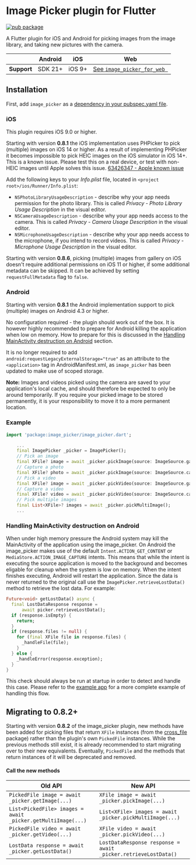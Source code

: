 # Image Picker plugin for Flutter

[![pub package](https://img.shields.io/pub/v/image_picker.svg)](https://pub.dev/packages/image_picker)

A Flutter plugin for iOS and Android for picking images from the image library,
and taking new pictures with the camera.

|             | Android | iOS    | Web                              |
|-------------|---------|--------|----------------------------------|
| **Support** | SDK 21+ | iOS 9+ | [See `image_picker_for_web `][1] |

## Installation

First, add `image_picker` as a [dependency in your pubspec.yaml file](https://flutter.dev/docs/development/platform-integration/platform-channels).

### iOS

This plugin requires iOS 9.0 or higher.

Starting with version **0.8.1** the iOS implementation uses PHPicker to pick (multiple) images on iOS 14 or higher.
As a result of implementing PHPicker it becomes impossible to pick HEIC images on the iOS simulator in iOS 14+. This is a known issue. Please test this on a real device, or test with non-HEIC images until Apple solves this issue. [63426347 - Apple known issue](https://www.google.com/search?q=63426347+apple&sxsrf=ALeKk01YnTMid5S0PYvhL8GbgXJ40ZS[…]t=gws-wiz&ved=0ahUKEwjKh8XH_5HwAhWL_rsIHUmHDN8Q4dUDCA8&uact=5)

Add the following keys to your _Info.plist_ file, located in `<project root>/ios/Runner/Info.plist`:

* `NSPhotoLibraryUsageDescription` - describe why your app needs permission for the photo library. This is called _Privacy - Photo Library Usage Description_ in the visual editor.
* `NSCameraUsageDescription` - describe why your app needs access to the camera. This is called _Privacy - Camera Usage Description_ in the visual editor.
* `NSMicrophoneUsageDescription` - describe why your app needs access to the microphone, if you intend to record videos. This is called _Privacy - Microphone Usage Description_ in the visual editor.

Starting with version **0.8.6**, picking (multiple) images from gallery on iOS
doesn't require additional permissions on iOS 11 or higher, if some additional
metadata can be skipped. It can be achieved by setting `requestFullMetadata` flag
to `false`.

### Android

Starting with version **0.8.1** the Android implementation support to pick (multiple) images on Android 4.3 or higher.

No configuration required - the plugin should work out of the box. It is
however highly recommended to prepare for Android killing the application when
low on memory. How to prepare for this is discussed in the [Handling
MainActivity destruction on Android](#handling-mainactivity-destruction-on-android)
section.

It is no longer required to add `android:requestLegacyExternalStorage="true"` as an attribute to the `<application>` tag in AndroidManifest.xml, as `image_picker` has been updated to make use of scoped storage.

**Note:** Images and videos picked using the camera are saved to your application's local cache, and should therefore be expected to only be around temporarily.
If you require your picked image to be stored permanently, it is your responsibility to move it to a more permanent location.

### Example

``` dart
import 'package:image_picker/image_picker.dart';

    ...
    final ImagePicker _picker = ImagePicker();
    // Pick an image
    final XFile? image = await _picker.pickImage(source: ImageSource.gallery);
    // Capture a photo
    final XFile? photo = await _picker.pickImage(source: ImageSource.camera);
    // Pick a video
    final XFile? image = await _picker.pickVideo(source: ImageSource.gallery);
    // Capture a video
    final XFile? video = await _picker.pickVideo(source: ImageSource.camera);
    // Pick multiple images
    final List<XFile>? images = await _picker.pickMultiImage();
    ...
```

### Handling MainActivity destruction on Android

When under high memory pressure the Android system may kill the MainActivity of
the application using the image_picker. On Android the image_picker makes use
of the default `Intent.ACTION_GET_CONTENT` or `MediaStore.ACTION_IMAGE_CAPTURE`
intents. This means that while the intent is executing the source application
is moved to the background and becomes eligable for cleanup when the system is
low on memory. When the intent finishes executing, Android will restart the
application. Since the data is never returned to the original call use the
`ImagePicker.retrieveLostData()` method to retrieve the lost data. For example:

```dart
Future<void> getLostData() async {
  final LostDataResponse response =
      await picker.retrieveLostData();
  if (response.isEmpty) {
    return;
  }
  if (response.files != null) {
    for (final XFile file in response.files) {
      _handleFile(file);
    }
  } else {
    _handleError(response.exception);
  }
}
```

This check should always be run at startup in order to detect and handle this
case. Please refer to the
[example app](https://pub.dev/packages/image_picker/example) for a more
complete example of handling this flow.

## Migrating to 0.8.2+

Starting with version **0.8.2** of the image_picker plugin, new methods have been added for picking files that return `XFile` instances (from the [cross_file](https://pub.dev/packages/cross_file) package) rather than the plugin's own `PickedFile` instances. While the previous methods still exist, it is already recommended to start migrating over to their new equivalents. Eventually, `PickedFile` and the methods that return instances of it will be deprecated and removed.

#### Call the new methods

| Old API | New API |
|---------|---------|
| `PickedFile image = await _picker.getImage(...)` | `XFile image = await _picker.pickImage(...)` |
| `List<PickedFile> images = await _picker.getMultiImage(...)` | `List<XFile> images = await _picker.pickMultiImage(...)` |
| `PickedFile video = await _picker.getVideo(...)` | `XFile video = await _picker.pickVideo(...)` |
| `LostData response = await _picker.getLostData()` | `LostDataResponse response = await _picker.retrieveLostData()` |

[1]: https://pub.dev/packages/image_picker_for_web#limitations-on-the-web-platform
